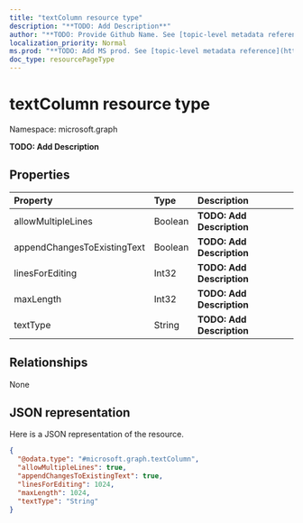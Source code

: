 ```yaml
---
title: "textColumn resource type"
description: "**TODO: Add Description**"
author: "**TODO: Provide Github Name. See [topic-level metadata reference](https://msgo.azurewebsites.net/add/document/guidelines/metadata.html#topic-level-metadata)**"
localization_priority: Normal
ms.prod: "**TODO: Add MS prod. See [topic-level metadata reference](https://msgo.azurewebsites.net/add/document/guidelines/metadata.html#topic-level-metadata)**"
doc_type: resourcePageType
---
```


# textColumn resource type


Namespace: microsoft.graph

**TODO: Add Description**

## Properties
|Property|Type|Description|
|:---|:---|:---|
|allowMultipleLines|Boolean|**TODO: Add Description**|
|appendChangesToExistingText|Boolean|**TODO: Add Description**|
|linesForEditing|Int32|**TODO: Add Description**|
|maxLength|Int32|**TODO: Add Description**|
|textType|String|**TODO: Add Description**|

## Relationships
None

## JSON representation
Here is a JSON representation of the resource.
<!-- {
  "blockType": "resource",
  "@odata.type": "microsoft.graph.textColumn"
}
-->
``` json
{
  "@odata.type": "#microsoft.graph.textColumn",
  "allowMultipleLines": true,
  "appendChangesToExistingText": true,
  "linesForEditing": 1024,
  "maxLength": 1024,
  "textType": "String"
}
```

